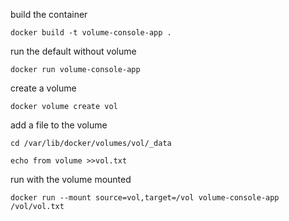 
build the container
```
docker build -t volume-console-app .
```

run the default without volume
```
docker run volume-console-app
```

create a volume
```
docker volume create vol
```

add a file to the volume
```
cd /var/lib/docker/volumes/vol/_data

echo from volume >>vol.txt

```

run with the volume mounted
```
docker run --mount source=vol,target=/vol volume-console-app /vol/vol.txt
```


